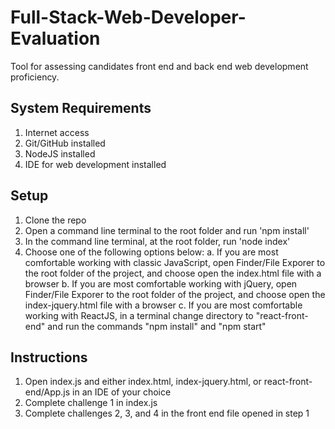 # Full-Stack-Web-Developer-Evaluation
Tool for assessing candidates front end and back end web development proficiency. 

## System Requirements
1. Internet access
2. Git/GitHub installed
3. NodeJS installed
4. IDE for web development installed

## Setup
1. Clone the repo
2. Open a command line terminal to the root folder and run 'npm install'
3. In the command line terminal, at the root folder, run 'node index'
4. Choose one of the following options below:
    a. If you are most comfortable working with classic JavaScript, open Finder/File Exporer to the root folder of the project, and choose open the index.html file with a browser
    b. If you are most comfortable working with jQuery, open Finder/File Exporer to the root folder of the project, and choose open the index-jquery.html file with a browser
    c. If you are most comfortable working with ReactJS, in a terminal change directory to "react-front-end" and run the commands "npm install" and "npm start"

## Instructions
1. Open index.js and either index.html, index-jquery.html, or react-front-end/App.js in an IDE of your choice
2. Complete challenge 1 in index.js
3. Complete challenges 2, 3, and 4 in the front end file opened in step 1
